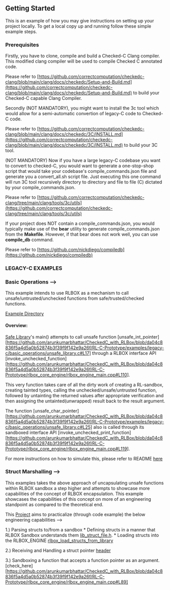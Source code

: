 <!-- GETTING STARTED -->
## Getting Started

This is an example of how you may give instructions on setting up your project locally.
To get a local copy up and running follow these simple example steps.

### Prerequisites

Firstly, you have to clone, compile and build a Checked-C Clang compiler.
This modified clang compiler will be used to compile Checked C annotated code.

Please refer to [https://github.com/correctcomputation/checkedc-clang/blob/main/clang/docs/checkedc/Setup-and-Build.md](https://github.com/correctcomputation/checkedc-clang/blob/main/clang/docs/checkedc/Setup-and-Build.md) to build your Checked-C capable Clang Compiler.

Secondly (NOT MANDATORY), you might want to install the 3c tool which would allow for a semi-automatic convertion of legacy-C code to Checked-C code.

Please refer to [https://github.com/correctcomputation/checkedc-clang/blob/main/clang/docs/checkedc/3C/INSTALL.md](https://github.com/correctcomputation/checkedc-clang/blob/main/clang/docs/checkedc/3C/INSTALL.md) to build your 3C tool.

(NOT MANDATORY) Now if you have a large legacy-C codebase you want to convert to checked-C, you would want to generate a one-stop-shop script that would take your codebase's compile\_commands.json file and generate you a convert\_all.sh script file. Just executing this one command will run 3C tool recursively directory to directory and file to file (C) dictated by your compile\_commands.json. 

Please refer to [https://github.com/correctcomputation/checkedc-clang/tree/main/clang/tools/3c/utils](https://github.com/correctcomputation/checkedc-clang/tree/main/clang/tools/3c/utils)

If your project does NOT contain a compile\_commands.json, you would typically make use of the **bear** utility to generate compile\_commands.json from the **Makefile**. However, if that bear does not work well, you can use **compile\_db** command. 

Please refer to [https://github.com/nickdiego/compiledb](https://github.com/nickdiego/compiledb) 

### LEGACY-C EXAMPLES

### Basic Operations -->
This example intends to use RLBOX as a mechanism to call unsafe/untrusted/unchecked functions from safe/trusted/checked functions.

[Example Directory](https://github.com/arunkumarbhattar/CheckedC_with_RLBox/tree/master/RL-C-Prototype/examples/legacy-c/basic_operations)

#### Overview:
[Safe Library](https://github.com/arunkumarbhattar/CheckedC_with_RLBox/blob/master/RL-C-Prototype/examples/legacy-c/basic_operations/safe_library.c)'s main()
attempts to call unsafe function [unsafe\_int\_pointer][https://github.com/arunkumarbhattar/CheckedC_with_RLBox/blob/da04c8836f5a4d5a0b52874b3f39f9f142e9a26f/RL-C-Prototype/examples/legacy-c/basic_operations/unsafe_library.c#L17] through a RLBOX interface API [invoke\_unchecked\_function][https://github.com/arunkumarbhattar/CheckedC_with_RLBox/blob/da04c8836f5a4d5a0b52874b3f39f9f142e9a26f/RL-C-Prototype/rlbox_core_engine/rlbox_engine_main.cpp#L110].

This very function takes care of all the dirty work of creating a RL-sandbox, creating tainted types, calling the unchecked/unsafe/untrusted function, followed by untainting the returned values after appropriate verification and then assigning the untainted(unwrapped) result back to the result argument. 

The function [unsafe\_char\_pointer][https://github.com/arunkumarbhattar/CheckedC_with_RLBox/blob/da04c8836f5a4d5a0b52874b3f39f9f142e9a26f/RL-C-Prototype/examples/legacy-c/basic_operations/unsafe_library.c#L25] also is called through its sandboxed interface API [invoke\_unchecked\_print\_function][https://github.com/arunkumarbhattar/CheckedC_with_RLBox/blob/da04c8836f5a4d5a0b52874b3f39f9f142e9a26f/RL-C-Prototype/rlbox_core_engine/rlbox_engine_main.cpp#L119].

For more instructions on how to simulate this, please refer to README [here](https://github.com/arunkumarbhattar/CheckedC_with_RLBox/blob/master/RL-C-Prototype/examples/legacy-c/basic_operations/README.md)

### Struct Marshalling -->
This examples takes the above approach of uncapsulating unsafe functions within RLBOX sandbox a step higher and attempts to showcase more capabilities of the concept of RLBOX encapsulation.
This example showcases the capabilities of this concept on more of an engineering standpoint as compared to the theoretical end.

This [Project](https://github.com/arunkumarbhattar/CheckedC_with_RLBox/tree/master/RL-C-Prototype/examples/legacy-c/struct_marshalling) aims to practicalize (through code example) the below engineering capabilities -->

1.) Parsing structs to/from a sandbox
	* Defining structs in a manner that RLBOX Sandbox understands them [lib\_struct\_file.h](https://github.com/arunkumarbhattar/CheckedC_with_RLBox/blob/master/RL-C-Prototype/include/library_3/lib_struct_file.h).
	* Loading structs into the RLBOX\_ENGINE [rlbox\_load\_structs\_from\_library](https://github.com/arunkumarbhattar/CheckedC_with_RLBox/blob/master/RL-C-Prototype/rlbox_core_engine/rlbox_engine_main.cpp#L29) 

2.) Receiving and Handling a struct pointer [header](https://github.com/arunkumarbhattar/CheckedC_with_RLBox/blob/da04c8836f5a4d5a0b52874b3f39f9f142e9a26f/RL-C-Prototype/rlbox_core_engine/rlbox_engine_main.cpp#L54)

3.) Sandboxing a function that accepts a function pointer as an argument. [check\_here][https://github.com/arunkumarbhattar/CheckedC_with_RLBox/blob/da04c8836f5a4d5a0b52874b3f39f9f142e9a26f/RL-C-Prototype/rlbox_core_engine/rlbox_engine_main.cpp#L89] 
  
